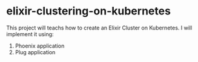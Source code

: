 # elixir-clustering-on-kubernetes

This project will teachs how to create an Elixir Cluster on Kubernetes. I will implement it using:

1. Phoenix application
2. Plug application
